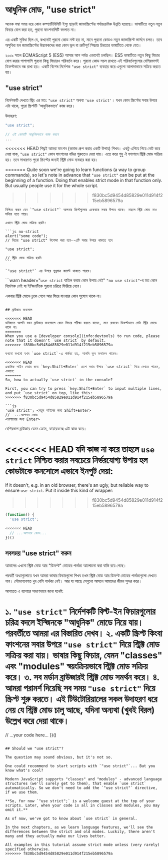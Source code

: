 # আধুনিক মোড, "use strict"

অনেক লম্বা সময় ধরে কোন কম্প্যাটিবিলিটি ইস্যু ছাড়াই জাভাস্ক্রিপ্টের পর্যায়ক্রমিক উন্নতি হয়েছে। ভাষাটিতে নতুন নতুন ফিচার যোগ করা হত, পুরনো ফাংশনালিটি বদলাত না।

এর একটি সুবিধা ছিল যে, কখনোই পুরনো কোড নস্ট হত না, মানে পুরনো কোডও নতুন জাভাস্ক্রিপ্ট ভার্সনে চলত। তবে অসুবিধা হল জাভাস্ক্রিপ্টের উদ্ভাবকদের করা কোন ভুল বা ত্রুটিপূর্ণ সিদ্ধান্ত চিরতরে ভাষাটিতে থেকে যেত।

২০০৯ সালে ECMAScript 5 (ES5) আসার আগ পর্যন্ত এভাবেই চলছিল। ES5 ভাষাটিতে নতুন কিছু ফিচার যোগ করার পাশাপাশি পুরনো কিছু ফিচারও পরিবর্তন করে। পুরনো কোড সচল রাখতে এই পরিবর্তনগুলোর বেশিরভাগই ডিফল্টভাবে বন্ধ রাখা হয়। একটি বিশেষ নির্দেশক `"use strict"` ব্যবহার করে এগুলো আলাদাভাবে সক্রিয় করতে হয়।

## "use strict"

নির্দেশকটি দেখতে স্ট্রিং এর মত: `"use strict"` অথবা `'use strict'`। যখন কোন স্ক্রিপ্টের সবার উপরে এটা থাকে, পুরো স্ক্রিপ্টটি 'আধুনিকভাবে' কাজ করে।

উদাহরণ:

```js
"use strict";

// এই কোডটি আধুনিকভাবে কাজ করবে
...
```

<<<<<<< HEAD
শিঘ্রই আমরা ফাংশন (কমান্ড গ্রুপ করার একটি উপায়) শিখব। একটু এগিয়ে গিয়ে নোট করে নেয়া যাক, `"use strict"` কোন ফাংশনের বডির শুরুতেও দেয়া যায়। এতে করে শুধু ঐ ফাংশনে স্ট্রিক্ট মোড সক্রিয় হয়। তবে সাধারণত পুরো স্ক্রিপ্টের জন্যই স্ট্রিক্ট মোড ব্যবহার করা হয়।

=======
Quite soon we're going to learn functions (a way to group commands), so let's note in advance that `"use strict"` can be put at the beginning of a function. Doing that enables strict mode in that function only. But usually people use it for the whole script.
>>>>>>> f830bc5d9454d85829e011d914f215eb5896579a

````warn header="\"use strict\" সবার শুরুতে থাকতে হবে"
নিশ্চিত করুন যেন `"use strict"` আপনার স্ক্রিপ্টগুলোর একেবারে সবার উপরে থাকে। নাহলে স্ট্রিক্ট মোড নাও সক্রিয় হতে পারে।

এখানে স্ট্রিক্ট মোড সক্রিয় হয়নি:

```js no-strict
alert("some code");
// নিচের "use strict" উপেক্ষা করা হবে--এটি সবার উপরে থাকতে হবে

"use strict";

// স্ট্রিক্ট মোড সক্রিয় হয়নি
```

`"use strict"` এর উপরে শুধুমাত্র কমেন্ট থাকতে পারবে।
````

```warn header="`use strict` বাতিল করার কোন উপায় নেই"
`"no use strict"`-র মত কোন নির্দেশক নেই যা ইন্জিনটিকে পুরনো চরিত্রে ফিরিয়ে নেবে।

একবার স্ট্রিক্ট মোডে ঢুকে গেলে আর ফিরে যাওয়ার কোন সুযোগ থাকে না।
```

## ব্রাউজার কনসোল

<<<<<<< HEAD
ভবিষ্যতে আপনি যখন ব্রাউজার কনসোলে কোন ফিচার পরীক্ষা করতে যাবেন, মনে রাখবেন ডিফল্টভাবে সেটা স্ট্রিক্ট মোডে থাকে না।
=======
When you use a [developer console](info:devtools) to run code, please note that it doesn't `use strict` by default.
>>>>>>> f830bc5d9454d85829e011d914f215eb5896579a

কখনো কখনো যখন `use strict`-এ পার্থক্য হয়, আপনি ভুল ফলাফল পাবেন।

<<<<<<< HEAD
একাধিক লাইন দেয়ার জন্য `key:Shift+Enter` চেপে সবার উপরে `use strict` দিয়ে দেখতে পারেন, এভাবে:
=======
So, how to actually `use strict` in the console?

First, you can try to press `key:Shift+Enter` to input multiple lines, and put `use strict` on top, like this:
>>>>>>> f830bc5d9454d85829e011d914f215eb5896579a

```js
'use strict'; <নতুন লাইনের জন্য Shift+Enter>
//  ...আপনার কোড
<চালানোর জন্য Enter>
```

বেশিরভাগ ব্রাউজার যেমন ক্রোম, ফায়ারফক্সে এটা কাজ করে।

<<<<<<< HEAD
যদি কাজ না করে তাহলে `use strict` নিশ্চিত করার সবচেয়ে নির্ভরযোগ্য উপায় হল কোডটাকে কনসোলে এভাবে ইনপুট দেয়া:
=======
If it doesn't, e.g. in an old browser, there's an ugly, but reliable way to ensure `use strict`. Put it inside this kind of wrapper:
>>>>>>> f830bc5d9454d85829e011d914f215eb5896579a

```js
(function() {
  'use strict';

<<<<<<< HEAD
  // ...আপনার কোড...
})()
```

## সবসময় "use strict" করুন

আমাদের এখনো স্ট্রিক্ট মোড আর "ডিফল্ট" মোডের পার্থক্য আলোচনা করা বাকি রয়ে গেছে।

পরবর্তী অধ্যাগুলোতে যখন আমরা ভাষার ফিচারগুলো শিখব তখন স্ট্রিক্ট মোড আর ডিফল্ট মোডের পার্থক্যগুলো দেখতে পাব। সৌভাগ্যবশত খুব বেশি পার্থক্য নেই। আর যা আছে সেগুলো আসলে আমাদের জীবন সুন্দর করে।

আপাতত এ ব্যাপারে সাধাণভাবে জানা যথেষ্ট:

১. `"use strict"` নির্দেশকটি বিল্ট-ইন ফিচারগুলোর চরিত্র বদলে ইন্জিনকে "আধুনিক" মোডে নিয়ে যায়। পরবর্তীতে আমরা এর বিস্তারিত দেখব।
২. একটি স্ক্রিপ্ট কিংবা ফাংশনের সবার উপরে `"use strict"` দিয়ে স্ট্রিক্ট মোড সক্রিয় করা যায়। ভাষার কিছু ফিচার, যেমন "classes" এবং "modules" স্বয়ংক্রিয়ভাবে স্ট্রিক্ট মোড সক্রিয় করে। 
৩. সব মর্ডান ব্রাউজারই স্ট্রিক্ট মোড সমর্থন করে।
৪. আমরা পরামর্শ দিয়েছি সব সময় `"use strict"` দিয়ে স্ক্রিপ্ট শুরু করতে। এই টিউটোরিয়ালের সকল উদাহরণ ধরে নেয় যে স্ট্রিক্ট মোড চালু আছে, যদিনা অন্যথা (খুবই বিরল) উল্লেখ করে দেয়া থাকে।
=======
  // ...your code here...
})()
```

## Should we "use strict"?

The question may sound obvious, but it's not so.

One could recommend to start scripts with `"use strict"`... But you know what's cool?

Modern JavaScript supports "classes" and "modules" - advanced language structures (we'll surely get to them), that enable `use strict` automatically. So we don't need to add the `"use strict"` directive, if we use them.

**So, for now `"use strict";` is a welcome guest at the top of your scripts. Later, when your code is all in classes and modules, you may omit it.**

As of now, we've got to know about `use strict` in general.

In the next chapters, as we learn language features, we'll see the differences between the strict and old modes. Luckily, there aren't many and they actually make our lives better.

All examples in this tutorial assume strict mode unless (very rarely) specified otherwise.
>>>>>>> f830bc5d9454d85829e011d914f215eb5896579a
